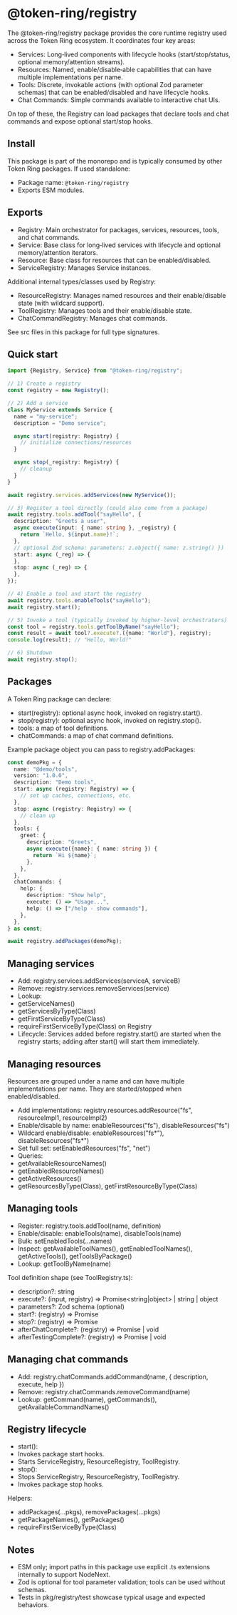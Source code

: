 # @token-ring/registry

The @token-ring/registry package provides the core runtime registry used across the Token Ring ecosystem. It coordinates
four key areas:

- Services: Long‑lived components with lifecycle hooks (start/stop/status, optional memory/attention streams).
- Resources: Named, enable/disable‑able capabilities that can have multiple implementations per name.
- Tools: Discrete, invokable actions (with optional Zod parameter schemas) that can be enabled/disabled and have
  lifecycle hooks.
- Chat Commands: Simple commands available to interactive chat UIs.

On top of these, the Registry can load packages that declare tools and chat commands and expose optional start/stop
hooks.

## Install

This package is part of the monorepo and is typically consumed by other Token Ring packages. If used standalone:

- Package name: `@token-ring/registry`
- Exports ESM modules.

## Exports

- Registry: Main orchestrator for packages, services, resources, tools, and chat commands.
- Service: Base class for long‑lived services with lifecycle and optional memory/attention iterators.
- Resource: Base class for resources that can be enabled/disabled.
- ServiceRegistry: Manages Service instances.

Additional internal types/classes used by Registry:

- ResourceRegistry: Manages named resources and their enable/disable state (with wildcard support).
- ToolRegistry: Manages tools and their enable/disable state.
- ChatCommandRegistry: Manages chat commands.

See src files in this package for full type signatures.

## Quick start

```ts
import {Registry, Service} from "@token-ring/registry";

// 1) Create a registry
const registry = new Registry();

// 2) Add a service
class MyService extends Service {
  name = "my-service";
  description = "Demo service";

  async start(registry: Registry) {
    // initialize connections/resources
  }

  async stop(_registry: Registry) {
    // cleanup
  }
}

await registry.services.addServices(new MyService());

// 3) Register a tool directly (could also come from a package)
await registry.tools.addTool("sayHello", {
  description: "Greets a user",
  async execute(input: { name: string }, _registry) {
    return `Hello, ${input.name}!`;
  },
  // optional Zod schema: parameters: z.object({ name: z.string() })
  start: async (_reg) => {
  },
  stop: async (_reg) => {
  },
});

// 4) Enable a tool and start the registry
await registry.tools.enableTools("sayHello");
await registry.start();

// 5) Invoke a tool (typically invoked by higher‑level orchestrators)
const tool = registry.tools.getToolByName("sayHello");
const result = await tool?.execute?.({name: "World"}, registry);
console.log(result); // "Hello, World!"

// 6) Shutdown
await registry.stop();
```

## Packages

A Token Ring package can declare:

- start(registry): optional async hook, invoked on registry.start().
- stop(registry): optional async hook, invoked on registry.stop().
- tools: a map of tool definitions.
- chatCommands: a map of chat command definitions.

Example package object you can pass to registry.addPackages:

```ts
const demoPkg = {
  name: "@demo/tools",
  version: "1.0.0",
  description: "Demo tools",
  start: async (registry: Registry) => {
    // set up caches, connections, etc.
  },
  stop: async (registry: Registry) => {
    // clean up
  },
  tools: {
    greet: {
      description: "Greets",
      async execute({name}: { name: string }) {
        return `Hi ${name}`;
      },
    },
  },
  chatCommands: {
    help: {
      description: "Show help",
      execute: () => "Usage...",
      help: () => ["/help - show commands"],
    },
  },
} as const;

await registry.addPackages(demoPkg);
```

## Managing services

- Add: registry.services.addServices(serviceA, serviceB)
- Remove: registry.services.removeServices(service)
- Lookup:
- getServiceNames()
- getServicesByType(Class)
- getFirstServiceByType(Class)
- requireFirstServiceByType(Class) on Registry
- Lifecycle: Services added before registry.start() are started when the registry starts; adding after start() will
  start them immediately.

## Managing resources

Resources are grouped under a name and can have multiple implementations per name. They are started/stopped when
enabled/disabled.

- Add implementations: registry.resources.addResource("fs", resourceImpl1, resourceImpl2)
- Enable/disable by name: enableResources("fs"), disableResources("fs")
- Wildcard enable/disable: enableResources("fs*"), disableResources("fs*")
- Set full set: setEnabledResources("fs", "net")
- Queries:
- getAvailableResourceNames()
- getEnabledResourceNames()
- getActiveResources()
- getResourcesByType(Class), getFirstResourceByType(Class)

## Managing tools

- Register: registry.tools.addTool(name, definition)
- Enable/disable: enableTools(name), disableTools(name)
- Bulk: setEnabledTools(...names)
- Inspect: getAvailableToolNames(), getEnabledToolNames(), getActiveTools(), getToolsByPackage()
- Lookup: getToolByName(name)

Tool definition shape (see ToolRegistry.ts):

- description?: string
- execute?: (input, registry) => Promise<string|object> | string | object
- parameters?: Zod schema (optional)
- start?: (registry) => Promise<void>
- stop?: (registry) => Promise<void>
- afterChatComplete?: (registry) => Promise<void> | void
- afterTestingComplete?: (registry) => Promise<void> | void

## Managing chat commands

- Add: registry.chatCommands.addCommand(name, { description, execute, help })
- Remove: registry.chatCommands.removeCommand(name)
- Lookup: getCommand(name), getCommands(), getAvailableCommandNames()

## Registry lifecycle

- start():
- Invokes package start hooks.
- Starts ServiceRegistry, ResourceRegistry, ToolRegistry.
- stop():
- Stops ServiceRegistry, ResourceRegistry, ToolRegistry.
- Invokes package stop hooks.

Helpers:

- addPackages(...pkgs), removePackages(...pkgs)
- getPackageNames(), getPackages()
- requireFirstServiceByType<T>(Class)

## Notes

- ESM only; import paths in this package use explicit .ts extensions internally to support NodeNext.
- Zod is optional for tool parameter validation; tools can be used without schemas.
- Tests in pkg/registry/test showcase typical usage and expected behaviors.
